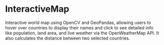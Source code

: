 # InteractiveMap
Interactive world map using OpenCV and GeoPandas, allowing users to hover over countries to display their names and click to see detailed info like population, land area, and live weather via the OpenWeatherMap API. It also calculates the distance between two selected countries.
